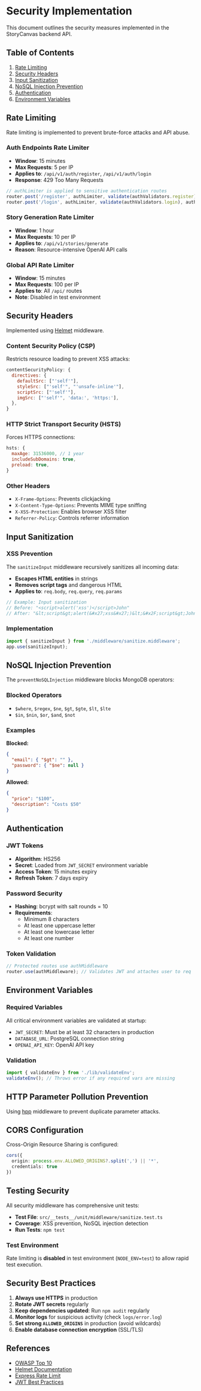# Security Implementation

This document outlines the security measures implemented in the StoryCanvas backend API.

## Table of Contents

1. [Rate Limiting](#rate-limiting)
2. [Security Headers](#security-headers)
3. [Input Sanitization](#input-sanitization)
4. [NoSQL Injection Prevention](#nosql-injection-prevention)
5. [Authentication](#authentication)
6. [Environment Variables](#environment-variables)

## Rate Limiting

Rate limiting is implemented to prevent brute-force attacks and API abuse.

### Auth Endpoints Rate Limiter

- **Window**: 15 minutes
- **Max Requests**: 5 per IP
- **Applies to**: `/api/v1/auth/register`, `/api/v1/auth/login`
- **Response**: 429 Too Many Requests

```typescript
// authLimiter is applied to sensitive authentication routes
router.post('/register', authLimiter, validate(authValidators.register), authController.register);
router.post('/login', authLimiter, validate(authValidators.login), authController.login);
```

### Story Generation Rate Limiter

- **Window**: 1 hour
- **Max Requests**: 10 per IP
- **Applies to**: `/api/v1/stories/generate`
- **Reason**: Resource-intensive OpenAI API calls

### Global API Rate Limiter

- **Window**: 15 minutes
- **Max Requests**: 100 per IP
- **Applies to**: All `/api/` routes
- **Note**: Disabled in test environment

## Security Headers

Implemented using [Helmet](https://helmetjs.github.io/) middleware.

### Content Security Policy (CSP)

Restricts resource loading to prevent XSS attacks:

```javascript
contentSecurityPolicy: {
  directives: {
    defaultSrc: ["'self'"],
    styleSrc: ["'self'", "'unsafe-inline'"],
    scriptSrc: ["'self'"],
    imgSrc: ["'self'", 'data:', 'https:'],
  },
}
```

### HTTP Strict Transport Security (HSTS)

Forces HTTPS connections:

```javascript
hsts: {
  maxAge: 31536000, // 1 year
  includeSubDomains: true,
  preload: true,
}
```

### Other Headers

- `X-Frame-Options`: Prevents clickjacking
- `X-Content-Type-Options`: Prevents MIME type sniffing
- `X-XSS-Protection`: Enables browser XSS filter
- `Referrer-Policy`: Controls referrer information

## Input Sanitization

### XSS Prevention

The `sanitizeInput` middleware recursively sanitizes all incoming data:

- **Escapes HTML entities** in strings
- **Removes script tags** and dangerous HTML
- **Applies to**: `req.body`, `req.query`, `req.params`

```typescript
// Example: Input sanitization
// Before: "<script>alert('xss')</script>John"
// After: "&lt;script&gt;alert(&#x27;xss&#x27;)&lt;&#x2F;script&gt;John"
```

### Implementation

```typescript
import { sanitizeInput } from './middleware/sanitize.middleware';
app.use(sanitizeInput);
```

## NoSQL Injection Prevention

The `preventNoSQLInjection` middleware blocks MongoDB operators:

### Blocked Operators

- `$where`, `$regex`, `$ne`, `$gt`, `$gte`, `$lt`, `$lte`
- `$in`, `$nin`, `$or`, `$and`, `$not`

### Examples

**Blocked:**
```json
{
  "email": { "$gt": "" },
  "password": { "$ne": null }
}
```

**Allowed:**
```json
{
  "price": "$100",
  "description": "Costs $50"
}
```

## Authentication

### JWT Tokens

- **Algorithm**: HS256
- **Secret**: Loaded from `JWT_SECRET` environment variable
- **Access Token**: 15 minutes expiry
- **Refresh Token**: 7 days expiry

### Password Security

- **Hashing**: bcrypt with salt rounds = 10
- **Requirements**: 
  - Minimum 8 characters
  - At least one uppercase letter
  - At least one lowercase letter
  - At least one number

### Token Validation

```typescript
// Protected routes use authMiddleware
router.use(authMiddleware); // Validates JWT and attaches user to req
```

## Environment Variables

### Required Variables

All critical environment variables are validated at startup:

- `JWT_SECRET`: Must be at least 32 characters in production
- `DATABASE_URL`: PostgreSQL connection string
- `OPENAI_API_KEY`: OpenAI API key

### Validation

```typescript
import { validateEnv } from './lib/validateEnv';
validateEnv(); // Throws error if any required vars are missing
```

## HTTP Parameter Pollution Prevention

Using [hpp](https://www.npmjs.com/package/hpp) middleware to prevent duplicate parameter attacks.

## CORS Configuration

Cross-Origin Resource Sharing is configured:

```typescript
cors({
  origin: process.env.ALLOWED_ORIGINS?.split(',') || '*',
  credentials: true
})
```

## Testing Security

All security middleware has comprehensive unit tests:

- **Test File**: `src/__tests__/unit/middleware/sanitize.test.ts`
- **Coverage**: XSS prevention, NoSQL injection detection
- **Run Tests**: `npm test`

### Test Environment

Rate limiting is **disabled** in test environment (`NODE_ENV=test`) to allow rapid test execution.

## Security Best Practices

1. **Always use HTTPS** in production
2. **Rotate JWT secrets** regularly
3. **Keep dependencies updated**: Run `npm audit` regularly
4. **Monitor logs** for suspicious activity (check `logs/error.log`)
5. **Set strong `ALLOWED_ORIGINS`** in production (avoid wildcards)
6. **Enable database connection encryption** (SSL/TLS)

## References

- [OWASP Top 10](https://owasp.org/www-project-top-ten/)
- [Helmet Documentation](https://helmetjs.github.io/)
- [Express Rate Limit](https://github.com/express-rate-limit/express-rate-limit)
- [JWT Best Practices](https://datatracker.ietf.org/doc/html/rfc8725)

